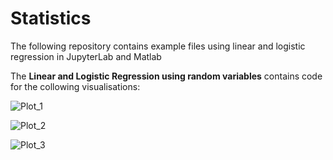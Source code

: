 # Statistics
The following repository contains example files using linear and logistic regression in JupyterLab and Matlab

The **Linear and Logistic Regression using random variables** contains code for the collowing visualisations:

![Plot_1](https://github.com/RuthJNelson/Statistics/blob/master/Images/A.png)


![Plot_2](https://github.com/RuthJNelson/Statistics/blob/master/Images/B.png)


![Plot_3](https://github.com/RuthJNelson/Statistics/blob/master/Images/C.png)


